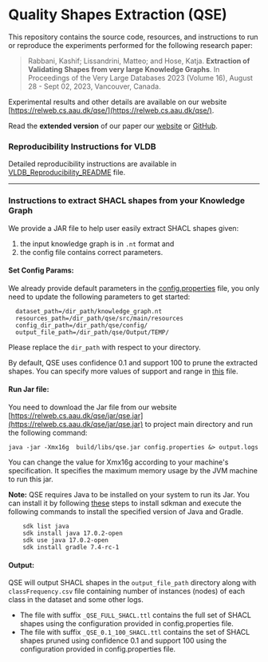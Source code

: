 # Quality Shapes Extraction (QSE)


This repository contains the source code, resources, and instructions to run or reproduce the experiments performed for the following research paper:
>  Rabbani, Kashif; Lissandrini, Matteo; and Hose, Katja. **Extraction of Validating Shapes from very large Knowledge Graphs**. In Proceedings of the Very Large Databases 2023 (Volume 16), August 28 - Sept 02, 2023, Vancouver, Canada.

Experimental results and other details are available on our website [https://relweb.cs.aau.dk/qse/](https://relweb.cs.aau.dk/qse/).

Read the **extended version** of our paper our [website](https://relweb.cs.aau.dk/qse/extended.pdf) or [GitHub](https://github.com/dkw-aau/qse/blob/main/qse-extended.pdf).

### Reproducibility Instructions for VLDB
Detailed reproducibility instructions are available in  [VLDB_Reproducibility_README](https://github.com/dkw-aau/qse/blob/main/VLDB_Reproducibility_README.md) file.

-------

### Instructions to extract SHACL shapes from your Knowledge Graph

We provide a JAR file to help user easily extract SHACL 
shapes given: 

1. the input knowledge graph is in `.nt` format and 
2. the config file contains correct parameters. 

#### Set Config Params: 
We already provide default parameters in the [config.properties](https://github.com/dkw-aau/qse/blob/main/config.properties) file, 
you only need to update the following parameters to get started:

      dataset_path=/dir_path/knowledge_graph.nt
      resources_path=/dir_path/qse/src/main/resources
      config_dir_path=/dir_path/qse/config/
      output_file_path=/dir_path/qse/Output/TEMP/

Please replace the `dir_path` with respect to your directory. 

By default, QSE uses confidence 0.1 and support 100 to prune the extracted shapes. You can specify more values of support and range in [this](https://github.com/dkw-aau/qse/blob/main/config/pruning/pruning_thresholds.csv) file.


#### Run Jar file:
You need to download the Jar file from our website [https://relweb.cs.aau.dk/qse/jar/qse.jar](https://relweb.cs.aau.dk/qse/jar/qse.jar) 
to project main directory and run the following command:

```
java -jar -Xmx16g  build/libs/qse.jar config.properties &> output.logs
```
You can change the value for Xmx16g according to your machine's specification. It specifies the maximum memory usage by the JVM machine to run this jar.


**Note:** QSE requires Java to be installed on your system to run its Jar. You can install it by following [these](https://sdkman.io/install) steps to install sdkman and execute the following commands to install the specified version of Java and Gradle.

        sdk list java
        sdk install java 17.0.2-open
        sdk use java 17.0.2-open
        sdk install gradle 7.4-rc-1


#### Output:
QSE will output SHACL shapes in the `output_file_path` directory along with `classFrequency.csv` file containing number of instances (nodes) of each class in the dataset and some other logs.
- The file with suffix `_QSE_FULL_SHACL.ttl` contains the full set of SHACL shapes using the configuration provided in config.properties file. 
- The file with suffix `_QSE_0.1_100_SHACL.ttl` contains the set of SHACL shapes pruned using confidence 0.1 and support 100 using the configuration provided in config.properties file.


